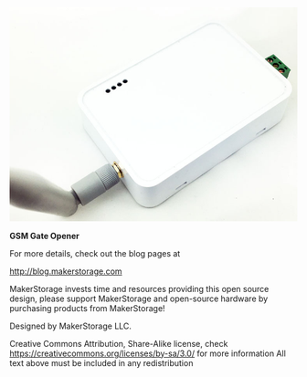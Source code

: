 
![GSM Gate Opener](gsm_gate_opener.jpg)


**GSM Gate Opener**

For more details, check out the blog pages at

http://blog.makerstorage.com


MakerStorage invests time and resources providing this open source design, please support MakerStorage and open-source hardware by purchasing products from MakerStorage!

Designed by MakerStorage LLC.


Creative Commons Attribution, Share-Alike license, check https://creativecommons.org/licenses/by-sa/3.0/ for more information All text above must be included in any redistribution